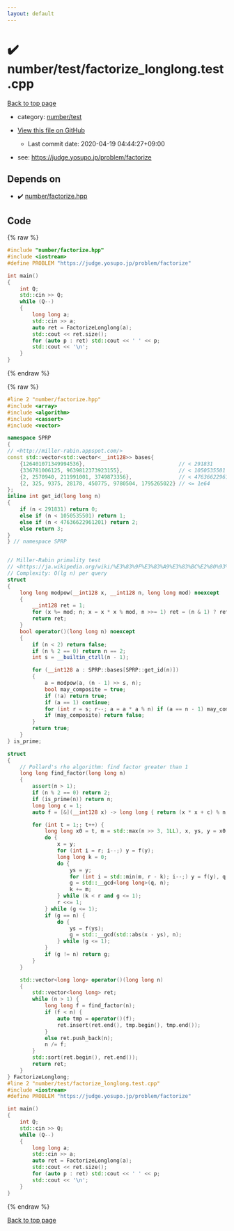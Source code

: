 ```yaml
---
layout: default
---
```


<!-- mathjax config similar to math.stackexchange -->
<script type="text/javascript" async
  src="https://cdnjs.cloudflare.com/ajax/libs/mathjax/2.7.5/MathJax.js?config=TeX-MML-AM_CHTML">
</script>
<script type="text/x-mathjax-config">
  MathJax.Hub.Config({
    TeX: { equationNumbers: { autoNumber: "AMS" }},
    tex2jax: {
      inlineMath: [ ['$','$'] ],
      processEscapes: true
    },
    "HTML-CSS": { matchFontHeight: false },
    displayAlign: "left",
    displayIndent: "2em"
  });
</script>

<script type="text/javascript" src="https://cdnjs.cloudflare.com/ajax/libs/jquery/3.4.1/jquery.min.js"></script>
<script src="https://cdn.jsdelivr.net/npm/jquery-balloon-js@1.1.2/jquery.balloon.min.js" integrity="sha256-ZEYs9VrgAeNuPvs15E39OsyOJaIkXEEt10fzxJ20+2I=" crossorigin="anonymous"></script>
<script type="text/javascript" src="../../../assets/js/copy-button.js"></script>
<link rel="stylesheet" href="../../../assets/css/copy-button.css" />


# :heavy_check_mark: number/test/factorize_longlong.test.cpp

<a href="../../../index.html">Back to top page</a>

* category: <a href="../../../index.html#f11c31ed854a10cb04d51564b38e6849">number/test</a>
* <a href="{{ site.github.repository_url }}/blob/master/number/test/factorize_longlong.test.cpp">View this file on GitHub</a>
    - Last commit date: 2020-04-19 04:44:27+09:00


* see: <a href="https://judge.yosupo.jp/problem/factorize">https://judge.yosupo.jp/problem/factorize</a>


## Depends on

* :heavy_check_mark: <a href="../../../library/number/factorize.hpp.html">number/factorize.hpp</a>


## Code

<a id="unbundled"></a>
{% raw %}
```cpp
#include "number/factorize.hpp"
#include <iostream>
#define PROBLEM "https://judge.yosupo.jp/problem/factorize"

int main()
{
    int Q;
    std::cin >> Q;
    while (Q--)
    {
        long long a;
        std::cin >> a;
        auto ret = FactorizeLonglong(a);
        std::cout << ret.size();
        for (auto p : ret) std::cout << ' ' << p;
        std::cout << '\n';
    }
}

```
{% endraw %}

<a id="bundled"></a>
{% raw %}
```cpp
#line 2 "number/factorize.hpp"
#include <array>
#include <algorithm>
#include <cassert>
#include <vector>

namespace SPRP
{
// <http://miller-rabin.appspot.com/>
const std::vector<std::vector<__int128>> bases{
    {126401071349994536},                              // < 291831
    {336781006125, 9639812373923155},                  // < 1050535501 (1e9)
    {2, 2570940, 211991001, 3749873356},               // < 47636622961201 (4e13)
    {2, 325, 9375, 28178, 450775, 9780504, 1795265022} // <= 1e64
};
inline int get_id(long long n)
{
    if (n < 291831) return 0;
    else if (n < 1050535501) return 1;
    else if (n < 47636622961201) return 2;
    else return 3;
}
} // namespace SPRP


// Miller-Rabin primality test
// <https://ja.wikipedia.org/wiki/%E3%83%9F%E3%83%A9%E3%83%BC%E2%80%93%E3%83%A9%E3%83%93%E3%83%B3%E7%B4%A0%E6%95%B0%E5%88%A4%E5%AE%9A%E6%B3%95>
// Complexity: O(lg n) per query
struct
{
    long long modpow(__int128 x, __int128 n, long long mod) noexcept
    {
        __int128 ret = 1;
        for (x %= mod; n; x = x * x % mod, n >>= 1) ret = (n & 1) ? ret * x % mod : ret;
        return ret;
    }
    bool operator()(long long n) noexcept
    {
        if (n < 2) return false;
        if (n % 2 == 0) return n == 2;
        int s = __builtin_ctzll(n - 1);

        for (__int128 a : SPRP::bases[SPRP::get_id(n)])
        {
            a = modpow(a, (n - 1) >> s, n);
            bool may_composite = true;
            if (!a) return true;
            if (a == 1) continue;
            for (int r = s; r--; a = a * a % n) if (a == n - 1) may_composite = false;
            if (may_composite) return false;
        }
        return true;
    }
} is_prime;

struct
{
    // Pollard's rho algorithm: find factor greater than 1
    long long find_factor(long long n)
    {
        assert(n > 1);
        if (n % 2 == 0) return 2;
        if (is_prime(n)) return n;
        long long c = 1;
        auto f = [&](__int128 x) -> long long { return (x * x + c) % n; };

        for (int t = 1;; t++) {
            long long x0 = t, m = std::max(n >> 3, 1LL), x, ys, y = x0, r = 1, g, q = 1;
            do {
                x = y;
                for (int i = r; i--;) y = f(y);
                long long k = 0;
                do {
                    ys = y;
                    for (int i = std::min(m, r - k); i--;) y = f(y), q = __int128(q) * std::abs(x - y) % n;
                    g = std::__gcd<long long>(q, n);
                    k += m;
                } while (k < r and g <= 1);
                r <<= 1;
            } while (g <= 1);
            if (g == n) {
                do {
                    ys = f(ys);
                    g = std::__gcd(std::abs(x - ys), n);
                } while (g <= 1);
            }
            if (g != n) return g;
        }
    }

    std::vector<long long> operator()(long long n)
    {
        std::vector<long long> ret;
        while (n > 1) {
            long long f = find_factor(n);
            if (f < n) {
                auto tmp = operator()(f);
                ret.insert(ret.end(), tmp.begin(), tmp.end());
            }
            else ret.push_back(n);
            n /= f;
        }
        std::sort(ret.begin(), ret.end());
        return ret;
    }
} FactorizeLonglong;
#line 2 "number/test/factorize_longlong.test.cpp"
#include <iostream>
#define PROBLEM "https://judge.yosupo.jp/problem/factorize"

int main()
{
    int Q;
    std::cin >> Q;
    while (Q--)
    {
        long long a;
        std::cin >> a;
        auto ret = FactorizeLonglong(a);
        std::cout << ret.size();
        for (auto p : ret) std::cout << ' ' << p;
        std::cout << '\n';
    }
}

```
{% endraw %}

<a href="../../../index.html">Back to top page</a>

